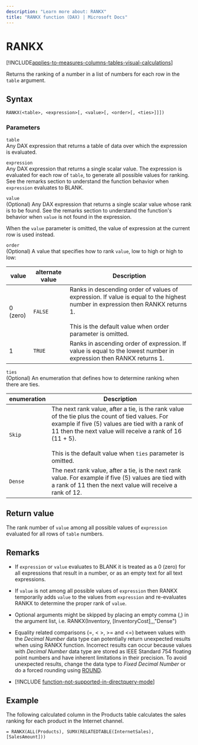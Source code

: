 ```yaml
---
description: "Learn more about: RANKX"
title: "RANKX function (DAX) | Microsoft Docs"
---
```

# RANKX

[!INCLUDE[applies-to-measures-columns-tables-visual-calculations](includes/applies-to-measures-columns-tables-visual-calculations.md)]

Returns the ranking of a number in a list of numbers for each row in the `table` argument.  
  
## Syntax  
  
```dax
RANKX(<table>, <expression>[, <value>[, <order>[, <ties>]]])  
```
  
### Parameters

`table`  
Any DAX expression that returns a table of data over which the expression is evaluated.  
  
`expression`  
Any DAX  expression that returns a single scalar value. The expression is evaluated for each row of `table`, to generate all possible values for ranking. See the remarks section to understand the function behavior when `expression` evaluates to BLANK.  
  
`value`  
(Optional) Any DAX expression that returns a single scalar value whose rank is to be found. See the remarks section to understand the function's behavior when `value` is not found in the expression.  
  
When the `value` parameter is omitted, the value of expression at the current row is used instead.  
  
`order`  
(Optional) A value that specifies how to rank `value`, low to high or high to low:  

|value|alternate value|Description|
|-----|-----|-----|
|0 (zero)|`FALSE`|Ranks in descending order of values of expression. If value is equal to the highest number in expression then RANKX returns 1.<br /><br />This is the default value when order parameter is omitted.|  
|1|`TRUE`|Ranks in ascending order of expression. If value is equal to the lowest number in expression then RANKX returns 1.|  
  
`ties`  
(Optional) An enumeration that defines how to determine ranking when there are ties.  

|enumeration|Description|  
|-----|-----|  
|`Skip`|The next rank value, after a tie, is the rank value of the tie plus the count of tied values. For example if five (5) values are tied with a rank of 11 then the next value will receive a rank of 16 (11 + 5).<br /><br />This is the default value when `ties` parameter is omitted.|  
|`Dense`|The next rank value, after a tie, is the next rank value. For example if five (5) values are tied with a rank of 11 then the next value will receive a rank of 12.|  
  
## Return value

The rank number of `value` among all possible values of `expression` evaluated for all rows of `table` numbers.  
  
## Remarks  
  
- If `expression` or `value` evaluates to BLANK it is treated as a 0 (zero) for all expressions that result in a number, or as an empty text for all text expressions.  
  
- If `value` is not among all possible values of `expression` then RANKX temporarily adds `value` to the values from `expression` and re-evaluates RANKX to determine the proper rank of `value`.  
  
- Optional arguments might be skipped by placing an empty comma (,) in the argument list, i.e. RANKX(Inventory, [InventoryCost],,,"Dense")  

- Equality related comparisons (=, \< \>, \>= and \<=) between values with the *Decimal Number* data type can potentially return unexpected results when using RANKX function. Incorrect results can occur because values with *Decimal Number* data type are stored as IEEE Standard 754 floating point numbers and have inherent limitations in their precision. To avoid unexpected results, change the data type to *Fixed Decimal Number* or do a forced rounding using [ROUND](/dax/round-function-dax).

- [!INCLUDE [function-not-supported-in-directquery-mode](includes/function-not-supported-in-directquery-mode.md)]

## Example

The following calculated column in the Products table calculates the sales ranking for each product in the Internet channel.  
  
```dax
= RANKX(ALL(Products), SUMX(RELATEDTABLE(InternetSales), [SalesAmount]))  
```
